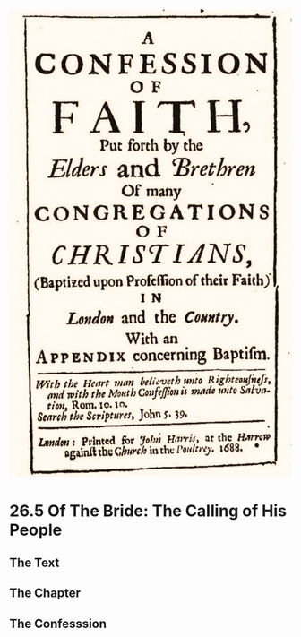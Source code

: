<img class="intro-right" src="art-1689.png">

# 26.5 Of The Bride: The Calling of His People

## The Text

## The Chapter

## The Confesssion

